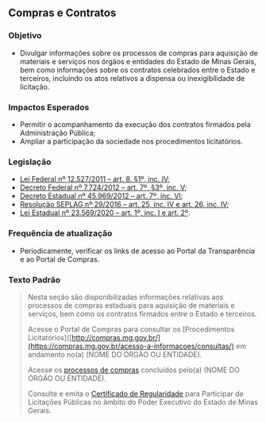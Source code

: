 ## Compras e Contratos

###	Objetivo
-	Divulgar informações sobre os processos de compras para aquisição de materiais e serviços nos órgãos e entidades do Estado de Minas Gerais, bem como informações sobre os contratos celebrados entre o Estado e terceiros, incluindo os atos relativos a dispensa ou inexigibilidade de licitação.

###	Impactos Esperados
-	Permitir o acompanhamento da execução dos contratos firmados pela Administração Pública;
-	Ampliar a participação da sociedade nos procedimentos licitatórios.

###	Legislação
-	[Lei Federal nº 12.527/2011 – art. 8, §1º, inc. IV](http://www.planalto.gov.br/ccivil_03/_ato2011-2014/2011/lei/l12527.htm#art8);
-	[Decreto Federal nº 7.724/2012 – art. 7º, §3º, inc. V](http://www.planalto.gov.br/ccivil_03/_ato2011-2014/2012/decreto/d7724.htm#art7);
-	[Decreto Estadual nº 45.969/2012 – art. 7º, inc. VI](https://www.almg.gov.br/consulte/legislacao/completa/completa.html?tipo=DEC&num=45969&ano=2012);
-	[Resolução SEPLAG nº 29/2016 – art. 25, inc. IV e art. 26, inc. IV](http://www.planejamento.mg.gov.br/sites/default/files/documentos/resolucao_sitios_seplag_29_de_05_07_2016_1.pdf);
-	[Lei Estadual nº 23.569/2020 – art. 1º, inc. I e art. 2º](https://www.almg.gov.br/consulte/legislacao/completa/completa.html?tipo=LEI&num=23569&comp=&ano=2020).

###	Frequência de atualização
- Periodicamente, verificar os links de acesso ao Portal da Transparência e ao Portal de Compras.

###	Texto Padrão

> Nesta seção são disponibilizadas informações relativas aos processos de compras estaduais para aquisição de materiais e serviços, bem como os contratos firmados entre o Estado e terceiros.
> 
> Acesse o Portal de Compras para consultar os [Procedimentos Licitatórios]([http://compras.mg.gov.br/](https://compras.mg.gov.br/acesso-a-informacoes/consultas/) em andamento no(a) (NOME DO ÓRGÃO OU ENTIDADE).
> 
> Acesse os [processos de compras](https://www.transparencia.mg.gov.br/licitacoes-e-contratos/compras-e-contratos) concluídos pelo(a) (NOME DO ÓRGÃO OU ENTIDADE).
>
> Consulte e emita o [Certificado de Regularidade]( https://www.cagef.mg.gov.br/fornecedor-web/br/gov/prodemge/seplag/fornecedor/publico/index.zul) para Participar de Licitações Públicas no âmbito do Poder Executivo do Estado de Minas Gerais.



